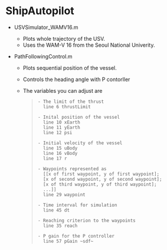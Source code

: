 # ShipAutopilot

* USVSimulator_WAMV16.m
  - Plots whole trajectory of the USV.
  - Uses the WAM-V 16 from the Seoul National Univerity.
    
* PathFollowingControl.m
  - Plots sequential position of the vessel.
  - Controls the heading angle with P contorller
  - The variables you can adjust are
  
    > ```
    > - The limit of the thrust
    >   line 6 thrustLimit    
    > 
    > - Inital position of the vessel
    >   line 10 xEarth       
    >   line 11 yEarth 
    >   line 12 psi 
    >  
    > - Initial velocity of the vessel
    >   line 15 uBody
    >   line 16 vBody
    >   line 17 r
    >
    > - Waypoints represented as 
    >   [[x of first waypoint, y of first waypoint];
    >   [x of second waypoint, y of second waypoint];
    >   [x of third waypoint, y of third waypoint];
    >   ...]]
    >   line 29 waypoint
    >
    > - Time interval for simulation 
    >   line 45 dt
    >  
    > - Reaching criterion to the waypoints
    >   line 35 reach
    >  
    > - P gain for the P controller
    >   line 57 pGain ~sdf~
    >  ```
